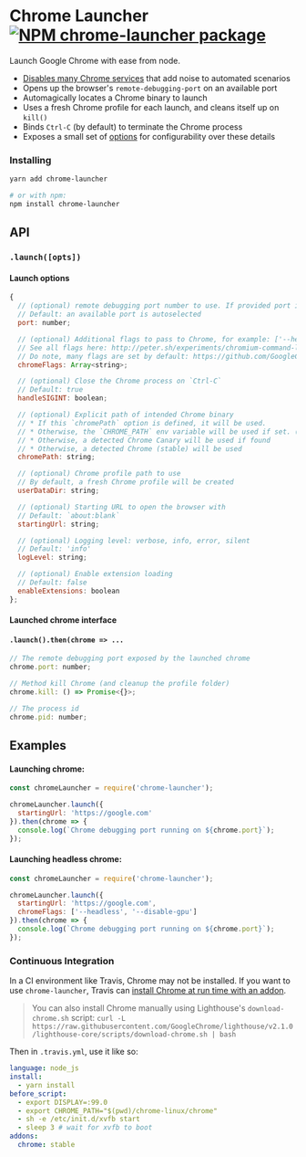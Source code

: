 # Chrome Launcher [![NPM chrome-launcher package](https://img.shields.io/npm/v/chrome-launcher.svg)](https://npmjs.org/package/chrome-launcher)

Launch Google Chrome with ease from node.

* [Disables many Chrome services](https://github.com/GoogleChrome/lighthouse/blob/master/chrome-launcher/flags.ts) that add noise to automated scenarios
* Opens up the browser's `remote-debugging-port` on an available port
* Automagically locates a Chrome binary to launch
* Uses a fresh Chrome profile for each launch, and cleans itself up on `kill()`
* Binds `Ctrl-C` (by default) to terminate the Chrome process
* Exposes a small set of [options](#api) for configurability over these details

### Installing

```sh
yarn add chrome-launcher

# or with npm:
npm install chrome-launcher
```


## API

### `.launch([opts])`

#### Launch options

```js
{
  // (optional) remote debugging port number to use. If provided port is already busy, launch() will reject
  // Default: an available port is autoselected
  port: number;

  // (optional) Additional flags to pass to Chrome, for example: ['--headless', '--disable-gpu']
  // See all flags here: http://peter.sh/experiments/chromium-command-line-switches/
  // Do note, many flags are set by default: https://github.com/GoogleChrome/lighthouse/blob/master/chrome-launcher/flags.ts
  chromeFlags: Array<string>;

  // (optional) Close the Chrome process on `Ctrl-C`
  // Default: true
  handleSIGINT: boolean;

  // (optional) Explicit path of intended Chrome binary
  // * If this `chromePath` option is defined, it will be used.
  // * Otherwise, the `CHROME_PATH` env variable will be used if set. (`LIGHTHOUSE_CHROMIUM_PATH` is deprecated)
  // * Otherwise, a detected Chrome Canary will be used if found
  // * Otherwise, a detected Chrome (stable) will be used
  chromePath: string;

  // (optional) Chrome profile path to use
  // By default, a fresh Chrome profile will be created
  userDataDir: string;

  // (optional) Starting URL to open the browser with
  // Default: `about:blank`
  startingUrl: string;

  // (optional) Logging level: verbose, info, error, silent
  // Default: 'info'
  logLevel: string;

  // (optional) Enable extension loading
  // Default: false
  enableExtensions: boolean
};
```

#### Launched chrome interface

#### `.launch().then(chrome => ...`

```js
// The remote debugging port exposed by the launched chrome
chrome.port: number;

// Method kill Chrome (and cleanup the profile folder)
chrome.kill: () => Promise<{}>;

// The process id
chrome.pid: number;
```


## Examples

#### Launching chrome:

```js
const chromeLauncher = require('chrome-launcher');

chromeLauncher.launch({
  startingUrl: 'https://google.com'
}).then(chrome => {
  console.log(`Chrome debugging port running on ${chrome.port}`);
});
```


#### Launching headless chrome:

```js
const chromeLauncher = require('chrome-launcher');

chromeLauncher.launch({
  startingUrl: 'https://google.com',
  chromeFlags: ['--headless', '--disable-gpu']
}).then(chrome => {
  console.log(`Chrome debugging port running on ${chrome.port}`);
});
```

### Continuous Integration

In a CI environment like Travis, Chrome may not be installed. If you want to use `chrome-launcher`, Travis can [install Chrome at run time with an addon](https://docs.travis-ci.com/user/chrome).

> You can also install Chrome manually using Lighthouse's `download-chrome.sh` script:
> `curl -L https://raw.githubusercontent.com/GoogleChrome/lighthouse/v2.1.0/lighthouse-core/scripts/download-chrome.sh | bash`

Then in `.travis.yml`, use it like so:

```yaml
language: node_js
install:
  - yarn install
before_script:
  - export DISPLAY=:99.0
  - export CHROME_PATH="$(pwd)/chrome-linux/chrome"
  - sh -e /etc/init.d/xvfb start
  - sleep 3 # wait for xvfb to boot
addons:
  chrome: stable
```
